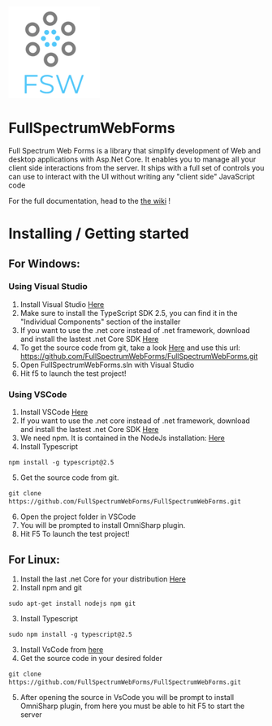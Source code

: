 <img src="LogoFSW.png" width="180" height="180">

# FullSpectrumWebForms
Full Spectrum Web Forms is a library that simplify development of Web and desktop applications with Asp.Net Core. It enables you to manage all your client side interactions from the server. It ships with a full set of controls you can use to interact with the UI without writing any "client side" JavaScript code

For the full documentation, head to the [the wiki](https://github.com/FullSpectrumWebForms/FullSpectrumWebForms/wiki) !

# Installing / Getting started

## For Windows:
### Using Visual Studio

1. Install Visual Studio [Here](https://visualstudio.microsoft.com/downloads/)
2. Make sure to install the TypeScript SDK 2.5, you can find it in the "Individual Components" section of the installer
3. If you want to use the .net core instead of .net framework, download and install the lastest .net Core SDK [Here](https://www.microsoft.com/net/download)
4. To get the source code from git, take a look [Here](https://docs.microsoft.com/en-us/vsts/repos/git/clone?view=vsts&tabs=visual-studio#clone-from-another-git-provider) and use this url: https://github.com/FullSpectrumWebForms/FullSpectrumWebForms.git
5. Open FullSpectrumWebForms.sln with Visual Studio
6. Hit f5 to launch the test project!

### Using VSCode

1. Install VSCode [Here](https://code.visualstudio.com/download)
2. If you want to use the .net core instead of .net framework, download and install the lastest .net Core SDK [Here](https://www.microsoft.com/net/download)
3. We need npm. It is contained in the NodeJs installation: [Here](https://nodejs.org/en/download/current/)
4. Install Typescript
```shell
npm install -g typescript@2.5
```
5. Get the source code from git.
```shell
git clone https://github.com/FullSpectrumWebForms/FullSpectrumWebForms.git
```
6. Open the project folder in VSCode
7. You will be prompted to install OmniSharp plugin.
8. Hit F5 To launch the test project!

## For Linux:

1. Install the last .net Core for your distribution [Here](https://www.microsoft.com/net/download/linux-package-manager/rhel/sdk-current)
2. Install npm and git
```shell
sudo apt-get install nodejs npm git
```
3. Install Typescript
```shell
sudo npm install -g typescript@2.5
```
3. Install VsCode from [here](https://code.visualstudio.com/)
4. Get the source code in your desired folder
```shell
git clone https://github.com/FullSpectrumWebForms/FullSpectrumWebForms.git
```
5. After opening the source in VsCode you will be prompt to install OmniSharp plugin, from here you must be able to hit F5 to      start the server
